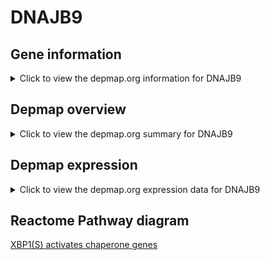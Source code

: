 <h1>DNAJB9</h1>

<h2>Gene information</h2>
<details>
  <summary>Click to view the depmap.org information for DNAJB9</summary>
  <iframe src="https://depmap.org/portal/gene/DNAJB9?tab=about" style="border:none;width:100%;height:800px"></iframe>
</details>

<h2>Depmap overview</h2>
<details>
  <summary>Click to view the depmap.org summary for DNAJB9</summary>
  <iframe src="https://depmap.org/portal/gene/DNAJB9?tab=overview" style="border:none;width:100%;height:800px"></iframe>
</details>

<h2>Depmap expression</h2>
<details>
  <summary>Click to view the depmap.org expression data for DNAJB9</summary>
  <iframe src="https://depmap.org/portal/gene/DNAJB9?tab=characterization" style="border:none;width:100%;height:800px"></iframe>
</details>



<h2>Reactome Pathway diagram</h2>
<a href="https://reactome.org/PathwayBrowser/#/R-HSA-381038">XBP1(S) activates chaperone genes</a>



